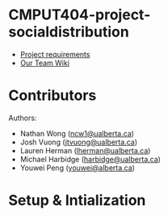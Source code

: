 CMPUT404-project-socialdistribution
===================================

- [Project requirements](https://github.com/uofa-cmput404/project-socialdistribution/blob/master/project.org) 
- [Our Team Wiki](https://github.com/uofa-cmput404/404f23project-beeg-yoshi/wiki)

Contributors
============

Authors:
    
* Nathan Wong (ncw1@ualberta.ca)
* Josh Vuong (jtvuong@ualberta.ca)
* Lauren Herman (lherman@ualberta.ca)
* Michael Harbidge (harbidge@ualberta.ca)
* Youwei Peng (youwei@alberta.ca)

Setup & Intialization
=====================

